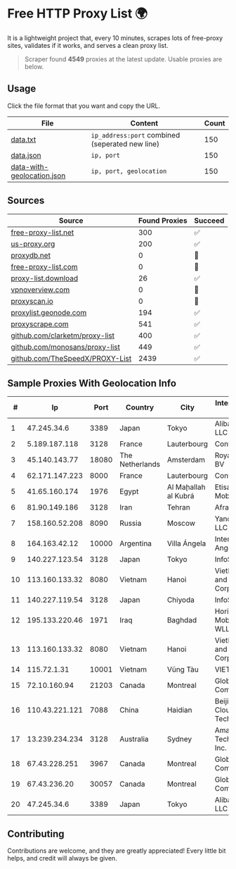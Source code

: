 
# Free HTTP Proxy List 🌍

It is a lightweight project that, every 10 minutes, scrapes lots of free-proxy sites, validates if it works, and serves a clean proxy list.


> Scraper found **4549** proxies at the latest update. Usable proxies are below.

## Usage

Click the file format that you want and copy the URL.


|File|Content|Count|
|----|-------|-----|
|[data.txt](https://raw.githubusercontent.com/themiralay/Proxy-List-World/master/data.txt)|`ip_address:port` combined (seperated new line)|150|
|[data.json](https://raw.githubusercontent.com/themiralay/Proxy-List-World/master/data.json)|`ip, port`|150|
|[data-with-geolocation.json](https://raw.githubusercontent.com/themiralay/Proxy-List-World/master/data-with-geolocation.json)|`ip, port, geolocation`|150|

## Sources

|Source|Found Proxies|Succeed|
|------|-------------|-------|
|[free-proxy-list.net](https://free-proxy-list.net)|300|✅|
|[us-proxy.org](https://www.us-proxy.org)|200|✅|
|[proxydb.net](http://proxydb.net)|0|🚫|
|[free-proxy-list.com](https://free-proxy-list.com/?page=&port=&type%5B%5D=http&type%5B%5D=https&up_time=0&search=Search)|0|🚫|
|[proxy-list.download](https://www.proxy-list.download/HTTP)|26|✅|
|[vpnoverview.com](https://vpnoverview.com/privacy/anonymous-browsing/free-proxy-servers)|0|🚫|
|[proxyscan.io](https://www.proxyscan.io)|0|🚫|
|[proxylist.geonode.com](https://proxylist.geonode.com/api/proxy-list?limit=300&page=1&sort_by=lastChecked&sort_type=desc&protocols=http,https)|194|✅|
|[proxyscrape.com](https://api.proxyscrape.com/v2/?request=displayproxies&protocol=http&timeout=10000&country=all&ssl=all&anonymity=all)|541|✅|
|[github.com/clarketm/proxy-list](https://raw.githubusercontent.com/clarketm/proxy-list/master/proxy-list-raw.txt)|400|✅|
|[github.com/monosans/proxy-list](https://raw.githubusercontent.com/monosans/proxy-list/main/proxies/http.txt)|449|✅|
|[github.com/TheSpeedX/PROXY-List](https://raw.githubusercontent.com/TheSpeedX/PROXY-List/master/http.txt)|2439|✅|


## Sample Proxies With Geolocation Info

|#|Ip|Port|Country|City|Internet Service Provider|
|-|--|----|-------|----|-------------------------|
|1|47.245.34.6|3389|Japan|Tokyo|Alibaba Cloud LLC|
|2|5.189.187.118|3128|France|Lauterbourg|Contabo GmbH|
|3|45.140.143.77|18080|The Netherlands|Amsterdam|RoyaleHosting BV|
|4|62.171.147.223|8000|France|Lauterbourg|Contabo GmbH|
|5|41.65.160.174|1976|Egypt|Al Maḩallah al Kubrá|Etisalat Misr Mobile BB|
|6|81.90.149.186|3128|Iran|Tehran|Afranet|
|7|158.160.52.208|8090|Russia|Moscow|Yandex.Cloud LLC|
|8|164.163.42.12|10000|Argentina|Villa Ángela|Interret Villa Angela SRL|
|9|140.227.123.54|3128|Japan|Tokyo|InfoSphere|
|10|113.160.133.32|8080|Vietnam|Hanoi|VietNam Post and Telecom Corporation|
|11|140.227.119.54|3128|Japan|Chiyoda|InfoSphere|
|12|195.133.220.46|1971|Iraq|Baghdad|Horizon Scope Mobile Telecom WLL|
|13|113.160.133.32|8080|Vietnam|Hanoi|VietNam Post and Telecom Corporation|
|14|115.72.1.31|10001|Vietnam|Vũng Tàu|VIETELmetro|
|15|72.10.160.94|21203|Canada|Montreal|GloboTech Communications|
|16|110.43.221.121|7088|China|Haidian|Beijing Kingsoft Cloud Internet Technology Co|
|17|13.239.234.234|3128|Australia|Sydney|Amazon Technologies Inc.|
|18|67.43.228.251|3967|Canada|Montreal|GloboTech Communications|
|19|67.43.236.20|30057|Canada|Montreal|GloboTech Communications|
|20|47.245.34.6|3389|Japan|Tokyo|Alibaba Cloud LLC|



## Contributing

Contributions are welcome, and they are greatly appreciated! Every
little bit helps, and credit will always be given.

